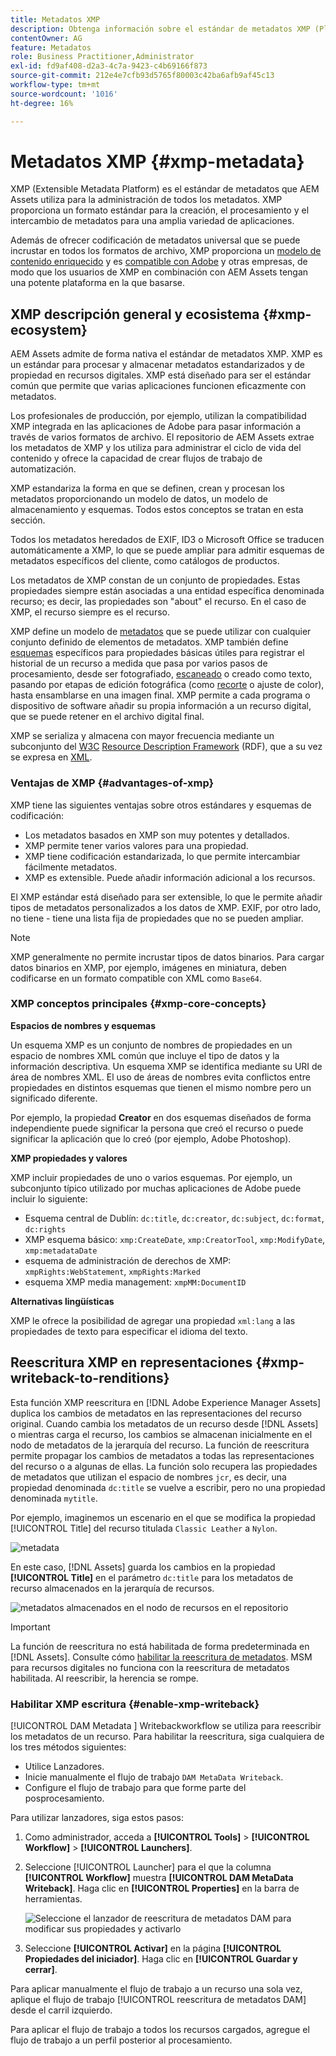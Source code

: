 ```yaml
---
title: Metadatos XMP
description: Obtenga información sobre el estándar de metadatos XMP (Plataforma de metadatos extensible) para la administración de metadatos. La utiliza AEM como formato estandarizado para la creación, el procesamiento y el intercambio de metadatos.
contentOwner: AG
feature: Metadatos
role: Business Practitioner,Administrator
exl-id: fd9af408-d2a3-4c7a-9423-c4b69166f873
source-git-commit: 212e4e7cfb93d5765f80003c42ba6afb9af45c13
workflow-type: tm+mt
source-wordcount: '1016'
ht-degree: 16%

---
```


# Metadatos XMP {#xmp-metadata}

XMP (Extensible Metadata Platform) es el estándar de metadatos que AEM Assets utiliza para la administración de todos los metadatos. XMP proporciona un formato estándar para la creación, el procesamiento y el intercambio de metadatos para una amplia variedad de aplicaciones.

Además de ofrecer codificación de metadatos universal que se puede incrustar en todos los formatos de archivo, XMP proporciona un [modelo de contenido enriquecido](#xmp-core-concepts) y es [compatible con Adobe](#advantages-of-xmp) y otras empresas, de modo que los usuarios de XMP en combinación con AEM Assets tengan una potente plataforma en la que basarse.

## XMP descripción general y ecosistema {#xmp-ecosystem}

AEM Assets admite de forma nativa el estándar de metadatos XMP. XMP es un estándar para procesar y almacenar metadatos estandarizados y de propiedad en recursos digitales. XMP está diseñado para ser el estándar común que permite que varias aplicaciones funcionen eficazmente con metadatos.

Los profesionales de producción, por ejemplo, utilizan la compatibilidad XMP integrada en las aplicaciones de Adobe para pasar información a través de varios formatos de archivo. El repositorio de AEM Assets extrae los metadatos de XMP y los utiliza para administrar el ciclo de vida del contenido y ofrece la capacidad de crear flujos de trabajo de automatización.

XMP estandariza la forma en que se definen, crean y procesan los metadatos proporcionando un modelo de datos, un modelo de almacenamiento y esquemas. Todos estos conceptos se tratan en esta sección.

Todos los metadatos heredados de EXIF, ID3 o Microsoft Office se traducen automáticamente a XMP, lo que se puede ampliar para admitir esquemas de metadatos específicos del cliente, como catálogos de productos.

Los metadatos de XMP constan de un conjunto de propiedades. Estas propiedades siempre están asociadas a una entidad específica denominada recurso; es decir, las propiedades son &quot;about&quot; el recurso. En el caso de XMP, el recurso siempre es el recurso.

XMP define un modelo de [metadatos](https://es.wikipedia.org/wiki/Metadatos) que se puede utilizar con cualquier conjunto definido de elementos de metadatos. XMP también define [esquemas](https://en.wikipedia.org/wiki/XML_schema) específicos para propiedades básicas útiles para registrar el historial de un recurso a medida que pasa por varios pasos de procesamiento, desde ser fotografiado, [escaneado](https://es.wikipedia.org/wiki/Esc%C3%A1ner_inform%C3%A1tico) o creado como texto, pasando por etapas de edición fotográfica (como [recorte](https://en.wikipedia.org/wiki/Cropping_%28image%29) o ajuste de color), hasta ensamblarse en una imagen final. XMP permite a cada programa o dispositivo de software añadir su propia información a un recurso digital, que se puede retener en el archivo digital final.

XMP se serializa y almacena con mayor frecuencia mediante un subconjunto del [W3C](https://es.wikipedia.org/wiki/World_Wide_Web_Consortium) [Resource Description Framework](https://en.wikipedia.org/wiki/Resource_Description_Framework) (RDF), que a su vez se expresa en [XML](https://en.wikipedia.org/wiki/XML).

### Ventajas de XMP {#advantages-of-xmp}

XMP tiene las siguientes ventajas sobre otros estándares y esquemas de codificación:

* Los metadatos basados en XMP son muy potentes y detallados.
* XMP permite tener varios valores para una propiedad.
* XMP tiene codificación estandarizada, lo que permite intercambiar fácilmente metadatos.
* XMP es extensible. Puede añadir información adicional a los recursos.

El XMP estándar está diseñado para ser extensible, lo que le permite añadir tipos de metadatos personalizados a los datos de XMP. EXIF, por otro lado, no tiene - tiene una lista fija de propiedades que no se pueden ampliar.

>[!NOTE]
>
>XMP generalmente no permite incrustar tipos de datos binarios. Para cargar datos binarios en XMP, por ejemplo, imágenes en miniatura, deben codificarse en un formato compatible con XML como `Base64`.

### XMP conceptos principales {#xmp-core-concepts}

**Espacios de nombres y esquemas**

Un esquema XMP es un conjunto de nombres de propiedades en un espacio de nombres XML común que incluye
el tipo de datos y la información descriptiva. Un esquema XMP se identifica mediante su URI de área de nombres XML. El uso de áreas de nombres evita conflictos entre propiedades en distintos esquemas que tienen el mismo nombre pero un significado diferente.

Por ejemplo, la propiedad **Creator** en dos esquemas diseñados de forma independiente puede significar la persona que creó el recurso o puede significar la aplicación que lo creó (por ejemplo, Adobe Photoshop).

**XMP propiedades y valores**

XMP incluir propiedades de uno o varios esquemas. Por ejemplo, un subconjunto típico utilizado por muchas aplicaciones de Adobe puede incluir lo siguiente:

* Esquema central de Dublín: `dc:title`, `dc:creator`, `dc:subject`, `dc:format`, `dc:rights`
* XMP esquema básico: `xmp:CreateDate`, `xmp:CreatorTool`, `xmp:ModifyDate`, `xmp:metadataDate`
* esquema de administración de derechos de XMP: `xmpRights:WebStatement`, `xmpRights:Marked`
* esquema XMP media management: `xmpMM:DocumentID`

**Alternativas lingüísticas**

XMP le ofrece la posibilidad de agregar una propiedad `xml:lang` a las propiedades de texto para especificar el idioma del texto.

## Reescritura XMP en representaciones {#xmp-writeback-to-renditions}

Esta función XMP reescritura en [!DNL Adobe Experience Manager Assets] duplica los cambios de metadatos en las representaciones del recurso original.
Cuando cambia los metadatos de un recurso desde [!DNL Assets] o mientras carga el recurso, los cambios se almacenan inicialmente en el nodo de metadatos de la jerarquía del recurso. La función de reescritura permite propagar los cambios de metadatos a todas las representaciones del recurso o a algunas de ellas. La función solo recupera las propiedades de metadatos que utilizan el espacio de nombres `jcr`, es decir, una propiedad denominada `dc:title` se vuelve a escribir, pero no una propiedad denominada `mytitle`.

Por ejemplo, imaginemos un escenario en el que se modifica la propiedad [!UICONTROL Title] del recurso titulada `Classic Leather` a `Nylon`.

![metadata](assets/metadata.png)

En este caso, [!DNL Assets] guarda los cambios en la propiedad **[!UICONTROL Title]** en el parámetro `dc:title` para los metadatos de recurso almacenados en la jerarquía de recursos.

![metadatos almacenados en el nodo de recursos en el repositorio](assets/metadata_stored.png)

>[!IMPORTANT]
>
>La función de reescritura no está habilitada de forma predeterminada en [!DNL Assets]. Consulte cómo [habilitar la reescritura de metadatos](#enable-xmp-writeback). MSM para recursos digitales no funciona con la reescritura de metadatos habilitada. Al reescribir, la herencia se rompe.

### Habilitar XMP escritura {#enable-xmp-writeback}

[!UICONTROL DAM Metadata ] Writebackworkflow se utiliza para reescribir los metadatos de un recurso. Para habilitar la reescritura, siga cualquiera de los tres métodos siguientes:

* Utilice Lanzadores.
* Inicie manualmente el flujo de trabajo `DAM MetaData Writeback`.
* Configure el flujo de trabajo para que forme parte del posprocesamiento.

Para utilizar lanzadores, siga estos pasos:

1. Como administrador, acceda a **[!UICONTROL Tools]** > **[!UICONTROL Workflow]** > **[!UICONTROL Launchers]**.
1. Seleccione [!UICONTROL Launcher] para el que la columna **[!UICONTROL Workflow]** muestra **[!UICONTROL DAM MetaData Writeback]**. Haga clic en **[!UICONTROL Properties]** en la barra de herramientas.

   ![Seleccione el lanzador de reescritura de metadatos DAM para modificar sus propiedades y activarlo](assets/launcher-properties-metadata-writeback1.png)

1. Seleccione **[!UICONTROL Activar]** en la página **[!UICONTROL Propiedades del iniciador]**. Haga clic en **[!UICONTROL Guardar y cerrar]**.

Para aplicar manualmente el flujo de trabajo a un recurso una sola vez, aplique el flujo de trabajo [!UICONTROL reescritura de metadatos DAM] desde el carril izquierdo.

Para aplicar el flujo de trabajo a todos los recursos cargados, agregue el flujo de trabajo a un perfil posterior al procesamiento.

<!-- Commenting for now. Need to document how to enable metadata writeback. See CQDOC-17254.

### Enable XMP writeback {#enable-xmp-writeback}

To enable the metadata changes to be propagated to the renditions of the asset when uploading it, modify the **[!UICONTROL Adobe CQ DAM Rendition Maker]** configuration in Configuration Manager.

1. To open Configuration Manager, access `https://[aem_server]:[port]/system/console/configMgr`.
1. Open the **[!UICONTROL Adobe CQ DAM Rendition Maker]** configuration.
1. Select the **[!UICONTROL Propagate XMP]** option, and then save the changes.

### Enable XMP write-back for specific renditions {#enable-xmp-writeback-for-specific-renditions}

To let the XMP write-back feature propagate metadata changes to select renditions, specify these renditions to the [!UICONTROL XMP Writeback Process] workflow step of DAM Metadata WriteBack workflow. By default, this step is configured with the original rendition.

For the XMP write-back feature to propagate metadata to the rendition thumbnails 140.100.png and 319.319.png, perform these steps.

1. Tap/click the AEM logo, and then navigate to **[!UICONTROL Tools]** &gt; **[!UICONTROL Workflow]** &gt; **[!UICONTROL Models]**.
1. From the Models page, open the **[!UICONTROL DAM Metadata Writeback]** workflow model.
1. In the **[!UICONTROL DAM Metadata Writeback]** properties page, open the **[!UICONTROL XMP Writeback Process]** step.
1. In the **[!UICONTROL Step Properties]** dialog box, tap/click the **[!UICONTROL Process]** tab.
1. In the **[!UICONTROL Arguments]** box, add `rendition:cq5dam.thumbnail.140.100.png,rendition:cq5dam.thumbnail.319.319.png`, and then tap/click **[!UICONTROL OK]**.

   ![step_properties](assets/step_properties.png)

1. Save the changes.
1. To regenerate the Pyramid TIFF (PTIFF) renditions for Dynamic Media images with the new attributes, add the **[!UICONTROL Dynamic Media Process Image Assets]** step to the DAM Metadata write-back workflow. PTIFF renditions are only created and stored locally in a Dynamic Media Hybrid implementation.

1. Save the workflow.

The metadata changes are propagated to the renditions renditions thumbnail.140.100.png and thumbnail.319.319.png of the asset, and not the others.
-->
